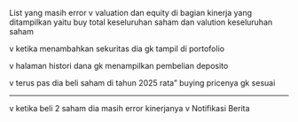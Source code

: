 List yang masih error
v valuation dan equity di bagian kinerja yang ditampilkan yaitu buy total keseluruhan saham dan valution keseluruhan saham

v ⁠ketika menambahkan sekuritas dia gk tampil di portofolio

v ⁠halaman histori dana gk menampilkan pembelian deposito

v ⁠terus pas dia beli saham di tahun 2025 rata” buying pricenya gk sesuai

--------------

v ⁠ketika beli 2 saham dia masih error kinerjanya
v Notifikasi Berita